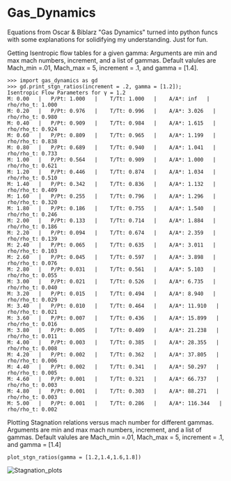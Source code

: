 # Gas_Dynamics
Equations from Oscar & Biblarz "Gas Dynamics" turned into python funcs with some explanations for solidifying my understanding. Just for fun.

Getting Isentropic flow tables for a given gamma:
Arguments are min and max mach numbers, increment, and a list of gammas. Default valules are Mach_min =.01, Mach_max = 5, increment = .1, and gamma = [1.4].

```
>>> import gas_dynamics as gd
>>> gd.print_stgn_ratios(increment = .2, gamma = [1.2]);
Isentropic Flow Parameters for γ = 1.2
M: 0.00   |   P/Pt: 1.000   |    T/Tt: 1.000   |    A/A*: inf   |   rho/rho_t: 1.000
M: 0.20   |   P/Pt: 0.976   |    T/Tt: 0.996   |    A/A*: 3.026   |   rho/rho_t: 0.980
M: 0.40   |   P/Pt: 0.909   |    T/Tt: 0.984   |    A/A*: 1.615   |   rho/rho_t: 0.924
M: 0.60   |   P/Pt: 0.809   |    T/Tt: 0.965   |    A/A*: 1.199   |   rho/rho_t: 0.838
M: 0.80   |   P/Pt: 0.689   |    T/Tt: 0.940   |    A/A*: 1.041   |   rho/rho_t: 0.733
M: 1.00   |   P/Pt: 0.564   |    T/Tt: 0.909   |    A/A*: 1.000   |   rho/rho_t: 0.621
M: 1.20   |   P/Pt: 0.446   |    T/Tt: 0.874   |    A/A*: 1.034   |   rho/rho_t: 0.510
M: 1.40   |   P/Pt: 0.342   |    T/Tt: 0.836   |    A/A*: 1.132   |   rho/rho_t: 0.409
M: 1.60   |   P/Pt: 0.255   |    T/Tt: 0.796   |    A/A*: 1.296   |   rho/rho_t: 0.320
M: 1.80   |   P/Pt: 0.186   |    T/Tt: 0.755   |    A/A*: 1.540   |   rho/rho_t: 0.246
M: 2.00   |   P/Pt: 0.133   |    T/Tt: 0.714   |    A/A*: 1.884   |   rho/rho_t: 0.186
M: 2.20   |   P/Pt: 0.094   |    T/Tt: 0.674   |    A/A*: 2.359   |   rho/rho_t: 0.139
M: 2.40   |   P/Pt: 0.065   |    T/Tt: 0.635   |    A/A*: 3.011   |   rho/rho_t: 0.103
M: 2.60   |   P/Pt: 0.045   |    T/Tt: 0.597   |    A/A*: 3.898   |   rho/rho_t: 0.076
M: 2.80   |   P/Pt: 0.031   |    T/Tt: 0.561   |    A/A*: 5.103   |   rho/rho_t: 0.055
M: 3.00   |   P/Pt: 0.021   |    T/Tt: 0.526   |    A/A*: 6.735   |   rho/rho_t: 0.040
M: 3.20   |   P/Pt: 0.015   |    T/Tt: 0.494   |    A/A*: 8.940   |   rho/rho_t: 0.029
M: 3.40   |   P/Pt: 0.010   |    T/Tt: 0.464   |    A/A*: 11.910   |   rho/rho_t: 0.021
M: 3.60   |   P/Pt: 0.007   |    T/Tt: 0.436   |    A/A*: 15.899   |   rho/rho_t: 0.016
M: 3.80   |   P/Pt: 0.005   |    T/Tt: 0.409   |    A/A*: 21.238   |   rho/rho_t: 0.011
M: 4.00   |   P/Pt: 0.003   |    T/Tt: 0.385   |    A/A*: 28.355   |   rho/rho_t: 0.008
M: 4.20   |   P/Pt: 0.002   |    T/Tt: 0.362   |    A/A*: 37.805   |   rho/rho_t: 0.006
M: 4.40   |   P/Pt: 0.002   |    T/Tt: 0.341   |    A/A*: 50.297   |   rho/rho_t: 0.005
M: 4.60   |   P/Pt: 0.001   |    T/Tt: 0.321   |    A/A*: 66.737   |   rho/rho_t: 0.003
M: 4.80   |   P/Pt: 0.001   |    T/Tt: 0.303   |    A/A*: 88.271   |   rho/rho_t: 0.003
M: 5.00   |   P/Pt: 0.001   |    T/Tt: 0.286   |    A/A*: 116.344   |   rho/rho_t: 0.002
```



Plotting Stagnation relations versus mach number for different gammas. Arguments are min and max mach numbers, increment, and a list of gammas. Default valules are Mach_min =.01, Mach_max = 5, increment = .1, and gamma = [1.4]

```
plot_stgn_ratios(gamma = [1.2,1.4,1.6,1.8])
```
![Stagnation_plots](https://github.com/fernancode/gas_dynamics/blob/master/plot_ratios.png)
